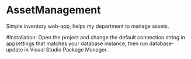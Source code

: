 # AssetManagement

Simple inventory web-app, helps my department to manage assets. 

#Installation: 
Open the project and change the default connection string in appsettings that matches your database instance, then run database-update in Visual Studio Package Manager.



